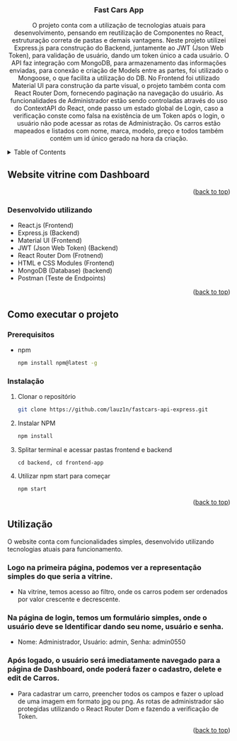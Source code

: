 

<h3 align="center">Fast Cars App</h3>

  <p align="center">
    O projeto conta com a utilização de tecnologias atuais para desenvolvimento, pensando em reutilização de Componentes no React, estruturação correta de pastas e demais vantagens.
    Neste projeto utilizei Express.js para construção do Backend, juntamente ao JWT (Json Web Token), para validação de usuário, dando um token único a cada usuário.
    O API faz integração com MongoDB, para armazenamento das informações enviadas, para conexão e criação de Models entre as partes, foi utilizado o Mongoose, o que facilita a utilização do DB.
    No Frontend foi utilizado Material UI para construção da parte visual, o projeto também conta com React Router Dom, fornecendo paginação na navegação do usuário. 
    As funcionalidades de Administrador estão sendo controladas através do uso do ContextAPI do React, onde passo um estado global de Login, caso a verificação conste como falsa na existência de um Token após o login, o usuário não pode acessar as rotas de Administração.
    Os carros estão mapeados e listados com nome, marca, modelo, preço e todos também contém um id único gerado na hora da criação.



<!-- TABLE OF CONTENTS -->
<details>
  <summary>Table of Contents</summary>
  <ol>
    <li>
      <a href="#about-the-project">About The Project</a>
      <ul>
        <li><a href="#built-with">Built With</a></li>
      </ul>
    </li>
    <li>
      <a href="#getting-started">Getting Started</a>
      <ul>
        <li><a href="#prerequisites">Prerequisites</a></li>
        <li><a href="#installation">Installation</a></li>
      </ul>
    </li>
    <li><a href="#usage">Usage</a></li>
    <li><a href="#roadmap">Roadmap</a></li>
    <li><a href="#contributing">Contributing</a></li>
    <li><a href="#license">License</a></li>
    <li><a href="#contact">Contact</a></li>
    <li><a href="#acknowledgments">Acknowledgments</a></li>
  </ol>
</details>



<!-- ABOUT THE PROJECT -->
## Website vitrine com Dashboard

<p align="right">(<a href="#readme-top">back to top</a>)</p>


### Desenvolvido utilizando

* React.js (Frontend)
* Express.js (Backend)
* Material UI (Frontend)
* JWT (Json Web Token) (Backend)
* React Router Dom (Frotnend)
* HTML e CSS Modules (Frontend)
* MongoDB (Database) (backend)
* Postman (Teste de Endpoints)

<p align="right">(<a href="#readme-top">back to top</a>)</p>



<!-- GETTING STARTED -->
## Como executar o projeto

### Prerequisitos

* npm
  ```sh
  npm install npm@latest -g
  ```

### Instalação

1. Clonar o repositório
   ```sh
   git clone https://github.com/lauz1n/fastcars-api-express.git
   ```
2. Instalar NPM
   ```sh
   npm install
   ```
3. Splitar terminal e acessar pastas frontend e backend
   ```
   cd backend, cd frontend-app
   ```
4. Utilizar npm start para começar
   ```
   npm start 
   ```

<p align="right">(<a href="#readme-top">back to top</a>)</p>



<!-- USAGE EXAMPLES -->
## Utilização

O website conta com funcionalidades simples, desenvolvido utilizando tecnologias atuais para funcionamento.

### Logo na primeira página, podemos ver a representação simples do que seria a vitrine.
 * Na vitrine, temos acesso ao filtro, onde os carros podem ser ordenados por valor crescente e decrescente.
### Na página de login, temos um formulário simples, onde o usuário deve se Identificar dando seu nome, usuário e senha.
 * Nome: Administrador, Usuário: admin, Senha: admin0550
### Após logado, o usuário será imediatamente navegado para a página de Dashboard, onde poderá fazer o cadastro, delete e edit de Carros.
 * Para cadastrar um carro, preencher todos os campos e fazer o upload de uma imagem em formato jpg ou png. As rotas de administrador são protegidas utilizando o React Router Dom e fazendo a verificação de Token.


<p align="right">(<a href="#readme-top">back to top</a>)</p>



